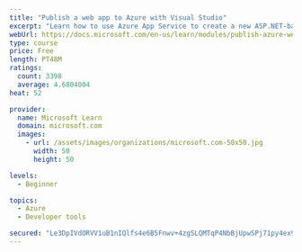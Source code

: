 ```yaml
---
title: "Publish a web app to Azure with Visual Studio"
excerpt: "Learn how to use Azure App Service to create a new ASP.NET-based web app, then publish and update directly from Visual Studio."
webUrl: https://docs.microsoft.com/en-us/learn/modules/publish-azure-web-app-with-visual-studio/
type: course
price: Free
length: PT48M
ratings:
  count: 3398
  average: 4.6804004
heat: 52

provider:
  name: Microsoft Learn
  domain: microsoft.com
  images:
    - url: /assets/images/organizations/microsoft.com-50x50.jpg
      width: 50
      height: 50

levels:
  - Beginner

topics:
  - Azure
  - Developer tools

secured: "Le3DpIVdORVV1uB1nIQlfs4e6B5Fnwv+4zgSLQMTqP4NbBjUpwSPj71py4ex9eywVpiKyCmYhWjGAcVBoneeVvjPV2RRrrtbQ92KtmASyj0+G77bVHypuG4xRopQUVgSePEu2cM5JrcYCin+h40NY17kkxKSoumh8T1eVXJ8S90C7Ty1aLRF1Ak/nxlEc3ZZ+OdpNlHO11TK39d7JEa1pWEriBOruiN+C5nj9G1LRCgMhIIFiq+acVvgrkx/F/9evBHV3U0xi6sAFju584Q0lSCjxeEeDgamk7lC+t4d3Ozzvqotoh48Nr3zHgH98VX9cqgrVZBNXb6kaojwcl5If1y3zdt4ARGiznPSw8EAQ/6TSXwXri4nRWS/Wcx5tHetl6pWNGHXyL3iBSh541l+0ubGtEEDstAtOrxHEjK9VfU=;BgJyJ8tofULBGt0fPYGlFA=="
---
```


